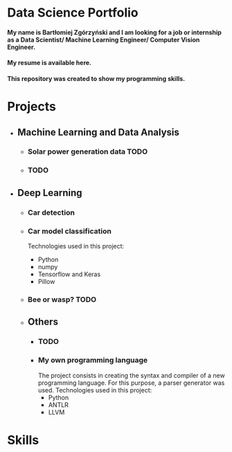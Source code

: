 # Data Science Portfolio

#### My name is Bartłomiej Zgórzyński and I am looking for a job or internship as a Data Scientist/ Machine Learning Engineer/ Computer Vision Engineer.
#### My resume is available here.
#### This repository was created to show my programming skills.

# Projects

- ## Machine Learning and Data Analysis
  - ### Solar power generation data TODO
  - ### TODO
  
- ## Deep Learning
  - ### Car detection
  - ### Car model classification
    Technologies used in this project:
      - Python
      - numpy
      - Tensorflow and Keras
      - Pillow
  - ### Bee or wasp? TODO
  
  - ## Others
    - ### TODO
    - ### My own programming language
      The project consists in creating the syntax and compiler of a new programming language. For this purpose, a parser generator was used.
      Technologies used in this project:
        - Python
        - ANTLR
        - LLVM

# Skills
  
